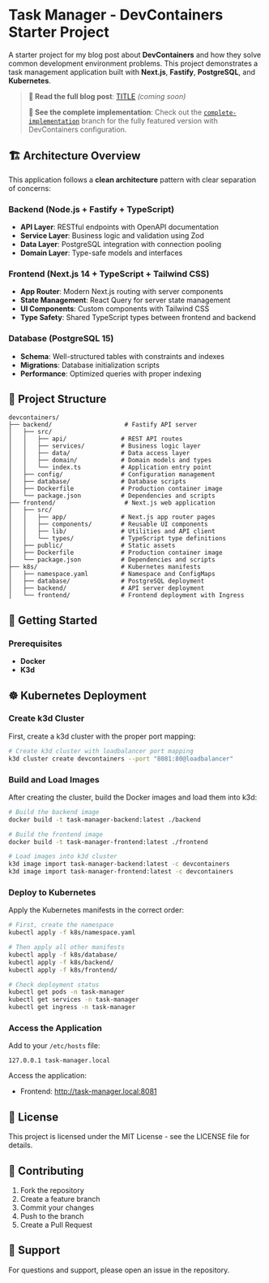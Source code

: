 # Task Manager - DevContainers Starter Project

A starter project for my blog post about **DevContainers** and how they solve common development environment problems. This project demonstrates a task management application built with **Next.js**, **Fastify**, **PostgreSQL**, and **Kubernetes**.

> **📖 Read the full blog post**: [TITLE](#) *(coming soon)*
> 
> **🚀 See the complete implementation**: Check out the [`complete-implementation`](https://github.com/TessaVos/devcontainers-task-tracker-startup/tree/complete-implementation) branch for the fully featured version with DevContainers configuration.

## 🏗️ Architecture Overview

This application follows a **clean architecture** pattern with clear separation of concerns:

### Backend (Node.js + Fastify + TypeScript)
- **API Layer**: RESTful endpoints with OpenAPI documentation
- **Service Layer**: Business logic and validation using Zod
- **Data Layer**: PostgreSQL integration with connection pooling
- **Domain Layer**: Type-safe models and interfaces

### Frontend (Next.js 14 + TypeScript + Tailwind CSS)
- **App Router**: Modern Next.js routing with server components
- **State Management**: React Query for server state management
- **UI Components**: Custom components with Tailwind CSS
- **Type Safety**: Shared TypeScript types between frontend and backend

### Database (PostgreSQL 15)
- **Schema**: Well-structured tables with constraints and indexes
- **Migrations**: Database initialization scripts
- **Performance**: Optimized queries with proper indexing

## 📁 Project Structure

```
devcontainers/
├── backend/                    # Fastify API server
│   ├── src/
│   │   ├── api/               # REST API routes
│   │   ├── services/          # Business logic layer
│   │   ├── data/              # Data access layer
│   │   ├── domain/            # Domain models and types
│   │   └── index.ts           # Application entry point
│   ├── config/                # Configuration management
│   ├── database/              # Database scripts
│   ├── Dockerfile             # Production container image
│   └── package.json           # Dependencies and scripts
├── frontend/                   # Next.js web application
│   ├── src/
│   │   ├── app/               # Next.js app router pages
│   │   ├── components/        # Reusable UI components
│   │   ├── lib/               # Utilities and API client
│   │   └── types/             # TypeScript type definitions
│   ├── public/                # Static assets
│   ├── Dockerfile             # Production container image
│   └── package.json           # Dependencies and scripts
├── k8s/                       # Kubernetes manifests
│   ├── namespace.yaml         # Namespace and ConfigMaps
│   ├── database/              # PostgreSQL deployment
│   ├── backend/               # API server deployment
│   └── frontend/              # Frontend deployment with Ingress
```

## 🚀 Getting Started

### Prerequisites

- **Docker**
- **K3d**

## ☸️ Kubernetes Deployment

### Create k3d Cluster

First, create a k3d cluster with the proper port mapping:

```bash
# Create k3d cluster with loadbalancer port mapping
k3d cluster create devcontainers --port "8081:80@loadbalancer"
```

### Build and Load Images

After creating the cluster, build the Docker images and load them into k3d:

```bash
# Build the backend image
docker build -t task-manager-backend:latest ./backend

# Build the frontend image  
docker build -t task-manager-frontend:latest ./frontend

# Load images into k3d cluster
k3d image import task-manager-backend:latest -c devcontainers
k3d image import task-manager-frontend:latest -c devcontainers
```

### Deploy to Kubernetes

Apply the Kubernetes manifests in the correct order:

```bash
# First, create the namespace
kubectl apply -f k8s/namespace.yaml

# Then apply all other manifests
kubectl apply -f k8s/database/
kubectl apply -f k8s/backend/
kubectl apply -f k8s/frontend/

# Check deployment status
kubectl get pods -n task-manager
kubectl get services -n task-manager
kubectl get ingress -n task-manager
```

### Access the Application

Add to your `/etc/hosts` file:
```
127.0.0.1 task-manager.local
```

Access the application:
- Frontend: http://task-manager.local:8081

## 📝 License

This project is licensed under the MIT License - see the LICENSE file for details.

## 🤝 Contributing

1. Fork the repository
2. Create a feature branch
3. Commit your changes
4. Push to the branch
5. Create a Pull Request

## 📧 Support

For questions and support, please open an issue in the repository.